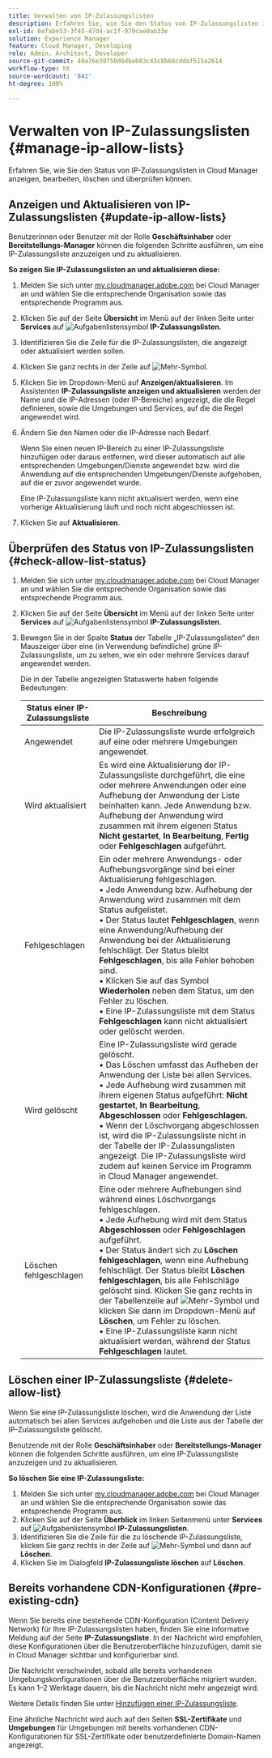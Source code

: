 ```yaml
---
title: Verwalten von IP-Zulassungslisten
description: Erfahren Sie, wie Sie den Status von IP-Zulassungslisten in Cloud Manager anzeigen, bearbeiten, löschen und überprüfen können.
exl-id: 6efabe53-3f45-47d4-ac1f-979cae0ab33e
solution: Experience Manager
feature: Cloud Manager, Developing
role: Admin, Architect, Developer
source-git-commit: 40a76e39750d6dbeb03c43c8b68cddaf515a2614
workflow-type: ht
source-wordcount: '841'
ht-degree: 100%

---
```


# Verwalten von IP-Zulassungslisten {#manage-ip-allow-lists}

Erfahren Sie, wie Sie den Status von IP-Zulassungslisten in Cloud Manager anzeigen, bearbeiten, löschen und überprüfen können.

## Anzeigen und Aktualisieren von IP-Zulassungslisten {#update-ip-allow-lists}

Benutzerinnen oder Benutzer mit der Rolle **Geschäftsinhaber** oder **Bereitstellungs-Manager** können die folgenden Schritte ausführen, um eine IP-Zulassungsliste anzuzeigen und zu aktualisieren.

**So zeigen Sie IP-Zulassungslisten an und aktualisieren diese:**

1. Melden Sie sich unter [my.cloudmanager.adobe.com](https://my.cloudmanager.adobe.com/) bei Cloud Manager an und wählen Sie die entsprechende Organisation sowie das entsprechende Programm aus.
1. Klicken Sie auf der Seite **Übersicht** im Menü auf der linken Seite unter **Services** auf ![Aufgabenlistensymbol](https://spectrum.adobe.com/static/icons/workflow_18/Smock_TaskList_18_N.svg) **IP-Zulassungslisten**.
1. Identifizieren Sie die Zeile für die IP-Zulassungslisten, die angezeigt oder aktualisiert werden sollen.
1. Klicken Sie ganz rechts in der Zeile auf ![Mehr-Symbol](https://spectrum.adobe.com/static/icons/workflow_18/Smock_More_18_N.svg).
1. Klicken Sie im Dropdown-Menü auf **Anzeigen/aktualisieren**.
Im Assistenten **IP-Zulassungsliste anzeigen und aktualisieren** werden der Name und die IP-Adressen (oder IP-Bereiche) angezeigt, die die Regel definieren, sowie die Umgebungen und Services, auf die die Regel angewendet wird.
1. Ändern Sie den Namen oder die IP-Adresse nach Bedarf.

   Wenn Sie einen neuen IP-Bereich zu einer IP-Zulassungsliste hinzufügen oder daraus entfernen, wird dieser automatisch auf alle entsprechenden Umgebungen/Dienste angewendet bzw. wird die Anwendung auf die entsprechenden Umgebungen/Dienste aufgehoben, auf die er zuvor angewendet wurde.

   Eine IP-Zulassungsliste kann nicht aktualisiert werden, wenn eine vorherige Aktualisierung läuft und noch nicht abgeschlossen ist.

1. Klicken Sie auf **Aktualisieren**.

## Überprüfen des Status von IP-Zulassungslisten {#check-allow-list-status}

1. Melden Sie sich unter [my.cloudmanager.adobe.com](https://my.cloudmanager.adobe.com/) bei Cloud Manager an und wählen Sie die entsprechende Organisation sowie das entsprechende Programm aus.

1. Klicken Sie auf der Seite **Übersicht** im Menü auf der linken Seite unter **Services** auf ![Aufgabenlistensymbol](https://spectrum.adobe.com/static/icons/workflow_18/Smock_TaskList_18_N.svg) **IP-Zulassungslisten**.

1. Bewegen Sie in der Spalte **Status** der Tabelle „IP-Zulassungslisten“ den Mauszeiger über eine (in Verwendung befindliche) grüne IP-Zulassungsliste, um zu sehen, wie ein oder mehrere Services darauf angewendet werden.

   Die in der Tabelle angezeigten Statuswerte haben folgende Bedeutungen:

   | Status einer IP-Zulassungsliste | Beschreibung |
   | --- | --- |
   | Angewendet | Die IP-Zulassungsliste wurde erfolgreich auf eine oder mehrere Umgebungen angewendet. |
   | Wird aktualisiert | Es wird eine Aktualisierung der IP-Zulassungsliste durchgeführt, die eine oder mehrere Anwendungen oder eine Aufhebung der Anwendung der Liste beinhalten kann. Jede Anwendung bzw. Aufhebung der Anwendung wird zusammen mit ihrem eigenen Status **Nicht gestartet**, **In Bearbeitung**, **Fertig** oder **Fehlgeschlagen** aufgeführt. |
   | Fehlgeschlagen | Ein oder mehrere Anwendungs- oder Aufhebungsvorgänge sind bei einer Aktualisierung fehlgeschlagen.<br>• Jede Anwendung bzw. Aufhebung der Anwendung wird zusammen mit dem Status aufgelistet.<br>• Der Status lautet **Fehlgeschlagen**, wenn eine Anwendung/Aufhebung der Anwendung bei der Aktualisierung fehlschlägt. Der Status bleibt **Fehlgeschlagen**, bis alle Fehler behoben sind.<br>• Klicken Sie auf das Symbol **Wiederholen** neben dem Status, um den Fehler zu löschen.<br>• Eine IP-Zulassungsliste mit dem Status **Fehlgeschlagen** kann nicht aktualisiert oder gelöscht werden. |
   | Wird gelöscht | Eine IP-Zulassungsliste wird gerade gelöscht.<br>• Das Löschen umfasst das Aufheben der Anwendung der Liste bei allen Services.<br>• Jede Aufhebung wird zusammen mit ihrem eigenen Status aufgeführt: **Nicht gestartet**, **In Bearbeitung**, **Abgeschlossen** oder **Fehlgeschlagen**.<br>• Wenn der Löschvorgang abgeschlossen ist, wird die IP-Zulassungsliste nicht in der Tabelle der IP-Zulassungslisten angezeigt. Die IP-Zulassungsliste wird zudem auf keinen Service im Programm in Cloud Manager angewendet. |
   | Löschen fehlgeschlagen | Eine oder mehrere Aufhebungen sind während eines Löschvorgangs fehlgeschlagen.<br>• Jede Aufhebung wird mit dem Status **Abgeschlossen** oder **Fehlgeschlagen** aufgeführt.<br>• Der Status ändert sich zu **Löschen fehlgeschlagen**, wenn eine Aufhebung fehlschlägt. Der Status bleibt **Löschen fehlgeschlagen**, bis alle Fehlschläge gelöscht sind. Klicken Sie ganz rechts in der Tabellenzeile auf ![Mehr-Symbol](https://spectrum.adobe.com/static/icons/workflow_18/Smock_More_18_N.svg) und klicken Sie dann im Dropdown-Menü auf **Löschen**, um Fehler zu löschen.<br>• Eine IP-Zulassungsliste kann nicht aktualisiert werden, während der Status **Fehlgeschlagen** lautet. |

## Löschen einer IP-Zulassungsliste {#delete-allow-list}

Wenn Sie eine IP-Zulassungsliste löschen, wird die Anwendung der Liste automatisch bei allen Services aufgehoben und die Liste aus der Tabelle der IP-Zulassungsliste gelöscht.

Benutzende mit der Rolle **Geschäftsinhaber** oder **Bereitstellungs-Manager** können die folgenden Schritte ausführen, um eine IP-Zulassungsliste anzuzeigen und zu aktualisieren.

**So löschen Sie eine IP-Zulassungsliste:**

1. Melden Sie sich unter [my.cloudmanager.adobe.com](https://my.cloudmanager.adobe.com/) bei Cloud Manager an und wählen Sie die entsprechende Organisation sowie das entsprechende Programm aus.
1. Klicken Sie auf der Seite **Überblick** im linken Seitenmenü unter **Services** auf ![Aufgabenlistensymbol](https://spectrum.adobe.com/static/icons/workflow_18/Smock_TaskList_18_N.svg) **IP-Zulassungslisten**.
1. Identifizieren Sie die Zeile für die zu löschende IP-Zulassungsliste, klicken Sie ganz rechts in der Zeile auf ![Mehr-Symbol](https://spectrum.adobe.com/static/icons/workflow_18/Smock_More_18_N.svg) und dann auf **Löschen**.
1. Klicken Sie im Dialogfeld **IP-Zulassungsliste löschen** auf **Löschen**.

## Bereits vorhandene CDN-Konfigurationen {#pre-existing-cdn}

Wenn Sie bereits eine bestehende CDN-Konfiguration (Content Delivery Network) für Ihre IP-Zulassungslisten haben, finden Sie eine informative Meldung auf der Seite **IP-Zulassungsliste**. In der Nachricht wird empfohlen, diese Konfigurationen über die Benutzeroberfläche hinzuzufügen, damit sie in Cloud Manager sichtbar und konfigurierbar sind.

Die Nachricht verschwindet, sobald alle bereits vorhandenen Umgebungskonfigurationen über die Benutzeroberfläche migriert wurden. Es kann 1–2 Werktage dauern, bis die Nachricht nicht mehr angezeigt wird.

Weitere Details finden Sie unter [Hinzufügen einer IP-Zulassungsliste](/help/implementing/cloud-manager/ip-allow-lists/add-ip-allow-lists.md).

Eine ähnliche Nachricht wird auch auf den Seiten **SSL-Zertifikate** und **Umgebungen** für Umgebungen mit bereits vorhandenen CDN-Konfigurationen für SSL-Zertifikate oder benutzerdefinierte Domain-Namen angezeigt.
